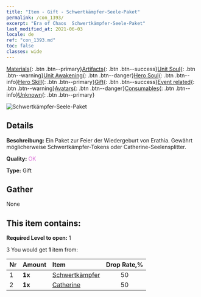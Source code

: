 ```yaml
---
title: "Item - Gift - Schwertkämpfer-Seele-Paket"
permalink: /con_1393/
excerpt: "Era of Chaos  Schwertkämpfer-Seele-Paket"
last_modified_at: 2021-06-03
locale: de
ref: "con_1393.md"
toc: false
classes: wide
---
```

 [Materials](/ItemsDE/){: .btn .btn--primary}[Artifacts](/ItemsDE/Artifacts/){: .btn .btn--success}[Unit Soul](/ItemsDE/UnitSoul/){: .btn .btn--warning}[Unit Awakening](/ItemsDE/UnitAwakening/){: .btn .btn--danger}[Hero Soul](/ItemsDE/HeroSoul/){: .btn .btn--info}[Hero Skill](/ItemsDE/HeroSkill/){: .btn .btn--primary}[Gift](/ItemsDE/Gift/){: .btn .btn--success}[Event related](/ItemsDE/Events/){: .btn .btn--warning}[Avatars](/ItemsDE/Avatars/){: .btn .btn--danger}[Consumables](/ItemsDE/Consumables/){: .btn .btn--info}[Unknown](/ItemsDE/Unknown/){: .btn .btn--primary}

 ![Schwertkämpfer-Seele-Paket](/images/t/i_907007.png)

## Details
 **Beschreibung:** Ein Paket zur Feier der Wiedergeburt von Erathia. Gewährt möglicherweise Schwertkämpfer-Tokens oder Catherine-Seelensplitter.

 **Quality:** <span style="color: #DA70D6">OK</span>

 **Type:** Gift

## Gather

  None

## This item contains:

 **Required Level to open:** 1

 3 You would get **1** item  from:

  | Nr | Amount |     Item    | Drop Rate,% |
  |:---|:-------|:------------|:---------:|
  | 1 |  **1x** | [Schwertkämpfer](/ItemsDE/unt_193/) | 50 | 
  | 2 |  **1x** | [Catherine](/ItemsDE/her_361/) | 50 | 
